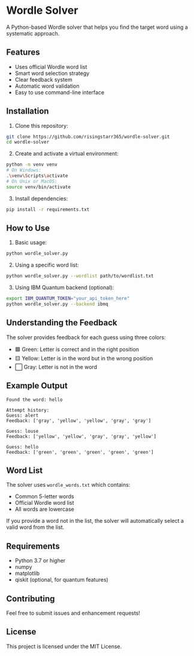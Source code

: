# Wordle Solver

A Python-based Wordle solver that helps you find the target word using a systematic approach.

## Features

- Uses official Wordle word list
- Smart word selection strategy
- Clear feedback system
- Automatic word validation
- Easy to use command-line interface

## Installation

1. Clone this repository:
```bash
git clone https://github.com/risingstarr365/wordle-solver.git
cd wordle-solver
```

2. Create and activate a virtual environment:
```bash
python -m venv venv
# On Windows:
.\venv\Scripts\activate
# On Unix or MacOS:
source venv/bin/activate
```

3. Install dependencies:
```bash
pip install -r requirements.txt
```

## How to Use

1. Basic usage:
```bash
python wordle_solver.py
```

2. Using a specific word list:
```bash
python wordle_solver.py --wordlist path/to/wordlist.txt
```

3. Using IBM Quantum backend (optional):
```bash
export IBM_QUANTUM_TOKEN="your_api_token_here"
python wordle_solver.py --backend ibmq
```

## Understanding the Feedback

The solver provides feedback for each guess using three colors:
- 🟩 Green: Letter is correct and in the right position
- 🟨 Yellow: Letter is in the word but in the wrong position
- ⬜ Gray: Letter is not in the word

## Example Output

```
Found the word: hello

Attempt history:
Guess: alert
Feedback: ['gray', 'yellow', 'yellow', 'gray', 'gray']

Guess: louse
Feedback: ['yellow', 'yellow', 'gray', 'gray', 'yellow']

Guess: hello
Feedback: ['green', 'green', 'green', 'green', 'green']
```

## Word List

The solver uses `wordle_words.txt` which contains:
- Common 5-letter words
- Official Wordle word list
- All words are lowercase

If you provide a word not in the list, the solver will automatically select a valid word from the list.

## Requirements

- Python 3.7 or higher
- numpy
- matplotlib
- qiskit (optional, for quantum features)

## Contributing

Feel free to submit issues and enhancement requests!

## License

This project is licensed under the MIT License. 
